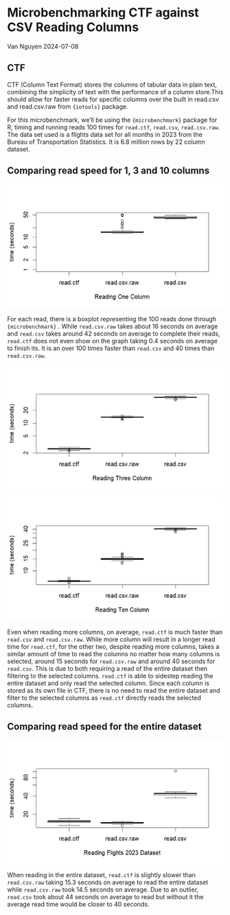Microbenchmarking CTF against CSV Reading Columns
================
Van Nguyen
2024-07-08

## CTF

CTF (Column Text Format) stores the columns of tabular data in plain
text, combining the simplicity of text with the performance of a column
store.This should allow for faster reads for specific columns over the
built in read.csv and read.csv.raw from `{iotools}` package.

For this microbenchmark, we’ll be using the `{microbenchmark}` package
for R, timing and running reads 100 times for `read.ctf`, `read.csv`,
`read.csv.raw`. The data set used is a flights data set for all months
in 2023 from the Bureau of Transportation Statistics. It is 6.8 million
rows by 22 column dataset.

## Comparing read speed for 1, 3 and 10 columns

![plot](onecolsec.png)<!-- -->

For each read, there is a boxplot representing the 100 reads done
through `{microbenchmark}` . While `read.csv.raw` takes about 16 seconds
on average and `read.csv` takes around 42 seconds on average to complete
their reads, `read.ctf` does not even show on the graph taking 0.4
seconds on average to finish its. It is an over 100 times faster than
`read.csv` and 40 times than `read.csv.raw`.

![](threecolumnsec.png)<!-- -->

![](tencolumnsec.png)<!-- -->

Even when reading more columns, on average, `read.ctf` is much faster
than `read.csv` and `read.csv.raw`. While more column will result in a longer
read time for `read.ctf`, for the other two, despite reading more
columns, takes a similar amount of time to read the columns no matter
how many columns is selected, around 15 seconds for `read.csv.raw` and
around 40 seconds for `read.csv`. This is due to both requiring a read 
of the entire dataset then filtering to the selected columns.
`read.ctf` is able to sidestep reading the entire dataset and only 
read the selected column. Since each column is stored as its own file in CTF, 
there is no need to read the entire dataset and filter to the selected 
columns as `read.ctf` directly reads the selected columns.

## Comparing read speed for the entire dataset
![](allcolumnsec.png)<!-- -->

When reading in the entire dataset, `read.ctf` is slightly slower than
`read.csv.raw` taking 15.3 seconds on average to read the entire dataset
while `read.csv.raw` took 14.5 seconds on average. Due to an outlier,
`read.csv` took about 44 seconds on average to read but without it the
average read time would be closer to 40 seconds. 
